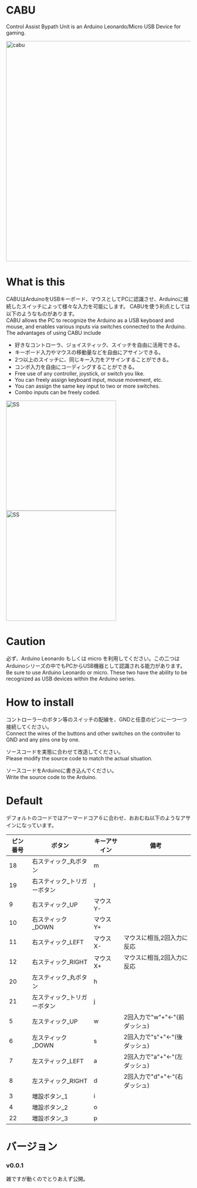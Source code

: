 # CABU  
Control Assist Bypath Unit is an Arduino Leonardo/Micro USB Device for gaming.  
  
<img width="600" alt="cabu" src="https://github.com/Ninagawa123/CABU/assets/8329123/9c05de82-95bd-440b-9e29-c7737dbd3e0d">  
  
# What is this  
CABUはArduinoをUSBキーボード、マウスとしてPCに認識させ、Arduinoに接続したスイッチによって様々な入力を可能にします。
CABUを使う利点としては以下のようなものがあります。  
CABU allows the PC to recognize the Arduino as a USB keyboard and mouse, and enables various inputs via switches connected to the Arduino.  
The advantages of using CABU include  
  
- 好きなコントローラ、ジョイスティック、スイッチを自由に活用できる。  
- キーボード入力やマウスの移動量などを自由にアサインできる。  
- 2つ以上のスイッチに、同じキー入力をアサインすることができる。  
- コンボ入力を自由にコーディングすることができる。  
- Free use of any controller, joystick, or switch you like.  
- You can freely assign keyboard input, mouse movement, etc.  
- You can assign the same key input to two or more switches.  
- Combo inputs can be freely coded.  

<img width="300" alt="SS" src="https://github.com/Ninagawa123/CABU/assets/8329123/e9b45238-9b0f-4471-b17d-e57c5047e6ad">  
<br>  
<img width="300" alt="SS" src="https://github.com/Ninagawa123/CABU/assets/8329123/c50c7eab-d35f-4ef3-8ce4-e9d98f1b9f66">  
  
# Caution  
必ず、Arduino Leonardo もしくは micro を利用してください。この二つはArduinoシリーズの中でもPCからUSB機器として認識される能力があります。  
Be sure to use Arduino Leonardo or micro. These two have the ability to be recognized as USB devices within the Arduino series.  
  
# How to install  
コントローラーのボタン等のスイッチの配線を、GNDと任意のピンに一つ一つ接続してください。  
Connect the wires of the buttons and other switches on the controller to GND and any pins one by one.  

ソースコードを実態に合わせて改造してください。  
Please modify the source code to match the actual situation.  

ソースコードをArduinoに書き込んでください。  
Write the source code to the Arduino.  
  
# Default  
デフォルトのコードではアーマードコア６に合わせ、おおむね以下のようなアサインになっています。  

|ピン番号|ボタン|キーアサイン|備考|
|--|--|--|--|
|18|右スティック_丸ボタン|m||
|19|右スティック_トリガーボタン|l||
|9|右スティック_UP|マウスY-||
|10|右スティック_DOWN|マウスY+||
|11|右スティック_LEFT|マウスX-|マウスに相当,2回入力に反応|
|12|右スティック_RIGHT|マウスX+|マウスに相当,2回入力に反応|
|20|左スティック_丸ボタン|h||
|21|左スティック_トリガーボタン|j||
|5|左スティック_UP|w|2回入力で"w"+"←"(前ダッシュ)|
|6|左スティック_DOWN|s|2回入力で"s"+"←"(後ダッシュ)|
|7|左スティック_LEFT|a|2回入力で"a"+"←"(左ダッシュ)|
|8|左スティック_RIGHT|d|2回入力で"d"+"←"(右ダッシュ)|
|3|増設ボタン_1|i||
|4|増設ボタン_2|o||
|22|増設ボタン_3|p||

# バージョン
### v0.0.1
雑ですが動くのでとりあえず公開。
